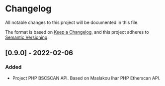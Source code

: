 # Changelog
All notable changes to this project will be documented in this file.

The format is based on [Keep a Changelog](https://keepachangelog.com/en/1.0.0/),
and this project adheres to [Semantic Versioning](https://semver.org/spec/v2.0.0.html).


## [0.9.0] - 2022-02-06
### Added
- Project PHP BSCSCAN API. Based on Maslakou Ihar PHP Etherscan API.